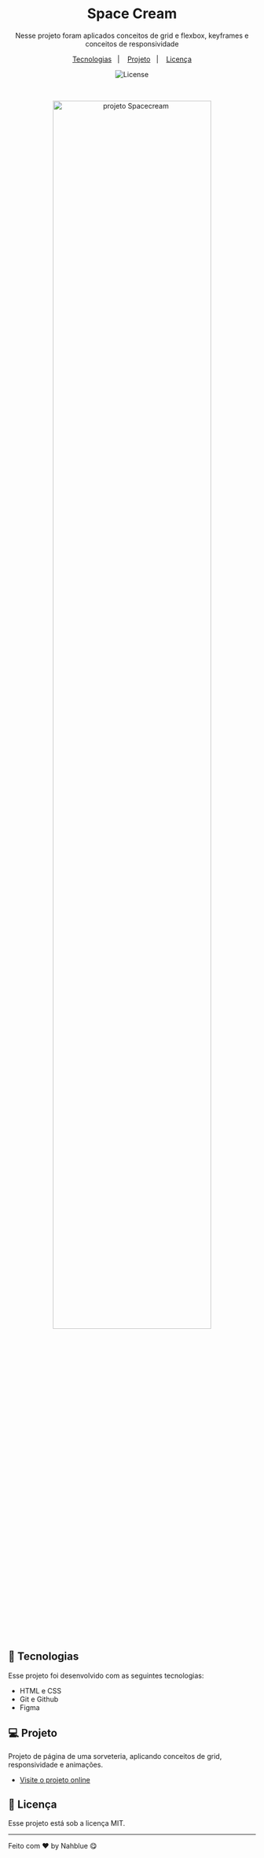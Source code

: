 
<h1 align="center"> Space Cream </h1>

<p align="center">
Nesse projeto foram aplicados conceitos de grid e flexbox, keyframes e conceitos de responsividade <br/>
</p>

<p align="center">
  <a href="#-tecnologias">Tecnologias</a>&nbsp;&nbsp;&nbsp;|&nbsp;&nbsp;&nbsp;
  <a href="#-projeto">Projeto</a>&nbsp;&nbsp;&nbsp;|&nbsp;&nbsp;&nbsp;
  <a href="#memo-licença">Licença</a>
</p>

<p align="center">
  <img alt="License" src="https://img.shields.io/static/v1?label=license&message=MIT&color=49AA26&labelColor=000000">
</p>

<br>

<p align="center">
  <img alt="projeto Spacecream" src="https://i.imgur.com/3FnAEQe.png" width="80%">
</p>

## 🚀 Tecnologias

Esse projeto foi desenvolvido com as seguintes tecnologias:

- HTML e CSS
- Git e Github
- Figma

## 💻 Projeto

Projeto de página de uma sorveteria, aplicando conceitos de grid, responsividade e animações.

- [Visite o projeto online](https://nahblue.github.io/space-cream/)

## :memo: Licença

Esse projeto está sob a licença MIT.

---

Feito com ♥ by Nahblue 😋
